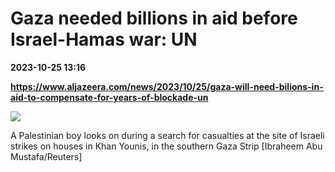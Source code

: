 # Gaza needed billions in aid before Israel-Hamas war: UN

**2023-10-25 13:16**

**https://www.aljazeera.com/news/2023/10/25/gaza-will-need-bilions-in-aid-to-compensate-for-years-of-blockade-un**

![](https://www.aljazeera.com/wp-content/uploads/2023/10/2023-10-25T071406Z_1837767259_RC2IZ3ADK0IO_RTRMADP_3_ISRAEL-PALESTINIANS-1698231353.jpg?resize=770%2C513&quality=80)

A Palestinian boy looks on during a search for casualties at the site of Israeli strikes on houses in Khan Younis, in the southern Gaza Strip \[Ibraheem Abu Mustafa/Reuters\]